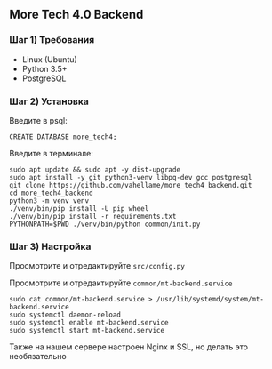 ## More Tech 4.0 Backend

### Шаг 1) Требования

- Linux (Ubuntu)
- Python 3.5+
- PostgreSQL

### Шаг 2) Установка
Введите в psql:

```
CREATE DATABASE more_tech4;
```

Введите в терминале:

```
sudo apt update && sudo apt -y dist-upgrade
sudo apt install -y git python3-venv libpq-dev gcc postgresql
git clone https://github.com/vahellame/more_tech4_backend.git
cd more_tech4_backend
python3 -m venv venv
./venv/bin/pip install -U pip wheel
./venv/bin/pip install -r requirements.txt
PYTHONPATH=$PWD ./venv/bin/python common/init.py
```


### Шаг 3) Настройка

Просмотрите и отредактируйте `src/config.py`

Просмотрите и отредактируйте `common/mt-backend.service`

```
sudo cat common/mt-backend.service > /usr/lib/systemd/system/mt-backend.service
sudo systemctl daemon-reload
sudo systemctl enable mt-backend.service
sudo systemctl start mt-backend.service
```

Также на нашем сервере настроен Nginx и SSL, но делать это необязательно